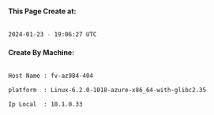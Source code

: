 
   
#### This Page Create at:

```bash

2024-01-23 - 19:06:27 UTC

```

#### Create By Machine:

```bash

Host Name : fv-az984-404

platform  : Linux-6.2.0-1018-azure-x86_64-with-glibc2.35

Ip Local  : 10.1.0.33

```

